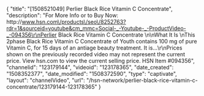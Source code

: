 {
    "title": "[1508521049] Perlier Black Rice Vitamin C Concentrate",
    "description": "For More Info or to Buy Now: http:\/\/www.hsn.com\/products\/seo\/8252763?rdr=1&sourceid=youtube&cm_mmc=Social-_-Youtube-_-ProductVideo-_-094356\r\nPerlier Black Rice Vitamin C Concentrate  \n\nWhat It Is \nThis 2phase Black Rice Vitamin C Concentrate of Youth contains 100 mg of pure Vitamin C, for 15 days of an antiage beauty treatment. It is...\r\nPrices shown on the previously recorded video may not represent the current price.  View hsn.com to view the current selling price. HSN Item #094356",
    "channelid": "123179144",
    "videoid": "123178365",
    "date_created": "1508352377",
    "date_modified": "1508372590",
    "type": "captivate",
    "layout": "channelVideo",
    "url": "\/hsn-network\/perlier-black-rice-vitamin-c-concentrate\/123179144-123178365"
}
